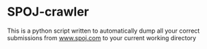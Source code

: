 # SPOJ-crawler
This is a python script written to automatically dump all your correct submissions from www.spoj.com to your current working directory